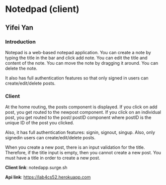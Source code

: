 # Notedpad (client)
## Yifei Yan

### Introduction

Notepad is a web-based notepad application. You can create a note by typing the title in the bar and click add note. You can edit the title and content of the note. You can move the note by dragging it around. You can delete the note.

It also has full authentication features so that only signed in users can create/edit/delete posts.

### Client

At the home routing, the posts component is displayed. If you click on add post, you get routed to the newpost component. If you click on an individual post, you get routed to the post/:postID component where postID is the unique ID of the post you clicked.

Also, it has full authentication features: signin, signout, singup. Also, only signedin users can create/edit/delete posts.

When you create a new post, there is an input validation for the title. Therefore, if the title input is empty, then you cannot create a new post. You must have a title in order to create a new post.


**Client link**: notedapp.surge.sh

**Api link**: https://lab4cs52.herokuapp.com



